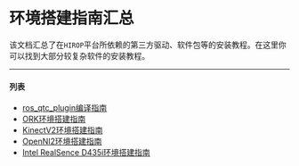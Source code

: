 # 环境搭建指南汇总
该文档汇总了在`HIROP`平台所依赖的第三方驱动、软件包等的安装教程。在这里你可以找到大部分较复杂软件的安装教程。

----
#### 列表

* [ros_qtc_plugin编译指南](ros_qtc_plugin.md)
* [ORK环境搭建指南]()
* [KinectV2环境搭建指南]()
* [OpenNI2环境搭建指南]()
* [Intel RealSence D435i环境搭建指南]()
